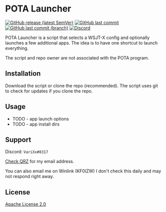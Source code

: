 #  POTA Launcher

[![GitHub release (latest SemVer)](https://img.shields.io/github/v/release/aosterwyk/pota-launcher?sort=semver)](https://github.com/aosterwyk/pota-launcher/releases) [![GitHub last commit](https://img.shields.io/github/last-commit/aosterwyk/pota-launcher)](https://github.com/aosterwyk/pota-launcher/commits/master) [![GitHub last commit (branch)](https://img.shields.io/github/last-commit/aosterwyk/pota-launcher/dev?label=last%20commit%20%28dev%29)](https://github.com/aosterwyk/pota-launcher/commits/dev) [![Discord](https://img.shields.io/discord/90687557523771392?color=000000&label=%20&logo=discord)](https://discord.gg/QNppY7T) 

POTA Launcher is a script that selects a WSJT-X config and optionally launches a few additional apps. The idea is to have one shortcut to launch everything.

The script and repo owner are not associated with the POTA program. 

## Installation

Download the script or clone the repo (recommended). The script uses git to check for updates if you clone the repo. 

## Usage

- TODO - app launch options
- TODO - app install dirs

## Support

Discord: `VariXx#8317`

[Check QRZ](https://www.qrz.com/db/kf0izw) for my email address. 

You can also email me on Winlink (KF0IZW) I don't check this daily and may not respond right away. 

## License
[Apache License 2.0](https://choosealicense.com/licenses/apache-2.0/)
